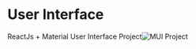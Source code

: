 # User Interface

ReactJs + Material User Interface Project![MUI Project](https://user-images.githubusercontent.com/103055464/161795374-95b56eb0-36b2-4597-8c18-f0b19ecaf916.png)
